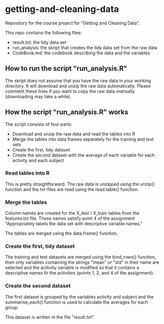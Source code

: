 # getting-and-cleaning-data
Repository for the course project for "Getting and Cleaning Data".

This repo contains the following files:
- result.txt: the tidy data set
- run_analysis: the skript that creates the tidy data set from the raw data
- CodeBook.md: the codebook describing the data and the variables

## How to run the script "run_analysis.R"

The skript does not assume that you have the raw data in your working directory. It will download and unzip the raw data automatically. Please comment these lines if you want to copy the raw data manually (downloading may take a while).

## How the script "run_analysis.R" works
The script consists of four parts:
- Download and unzip the raw data and read the tables into R
- Merge the tables into data frames separately for the training and test sets
- Create the first, tidy dataset
- Create the second dataset with the average of each variable for each activity and each subject

### Read tables into R
This is pretty straightforward. The raw data is unzipped using the unzip() function and the txt-files are read using the read.table() function.

### Merge the tables
Column names are created for the X_test / X_train tables from the features.txt file. These names satisfy point 4 of the assignment "Appropriately labels the data set with descriptive variable names."

The tables are merged using the data.frame() function.

### Create the first, tidy dataset
The training and test datasets are merged using the bind_rows() function, then only variables containing the strings "mean" or "std" in their name are selected and the acitivity variable is modified so that it contains a descriptive names fir the activities (points 1, 2, and 4 of the assignment).

### Create the second dataset
The first dataset is grouped by the variables activity and subject and the summarise_each() function is used to calculate the averages for each group.

This dataset is written in the file "result.txt".
